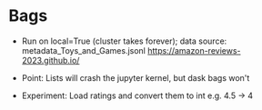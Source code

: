 # Bags
- Run on local=True (cluster takes forever); data source: metadata_Toys_and_Games.jsonl
https://amazon-reviews-2023.github.io/

- Point: Lists will crash the jupyter kernel, but dask bags won't
- Experiment: Load ratings and convert them to int e.g. 4.5 -> 4

